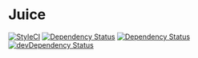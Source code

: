 # Juice

[![StyleCI](https://styleci.io/repos/53727422/shield?style=flat)](https://styleci.io/repos/53727422)
[![Dependency Status](https://www.versioneye.com/user/projects/575e27bb7757a00034dc544a/badge.svg?style=flat)](https://www.versioneye.com/user/projects/575e27bb7757a00034dc544a)
[![Dependency Status](https://david-dm.org/Sunday-Without-God/Juice.svg)](https://david-dm.org/Sunday-Without-God/Juice)
[![devDependency Status](https://david-dm.org/Sunday-Without-God/Juice/dev-status.svg)](https://david-dm.org/Sunday-Without-God/Juice#info=devDependencies)
